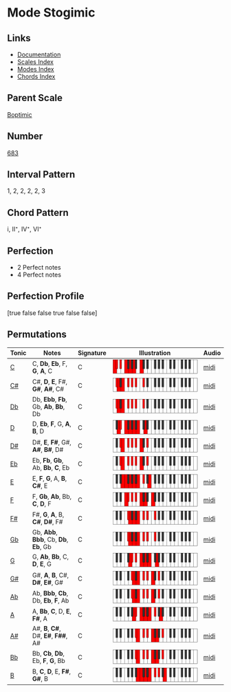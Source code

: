 # Mode Stogimic

## Links

- [Documentation](index.md)
- [Scales Index](Scales.md)
- [Modes Index](Modes.md)
- [Chords Index](Chords.md)

## Parent Scale

[Boptimic](ScaleBoptimic.md)

## Number

[683](https://ianring.com/musictheory/scales/683)

## Interval Pattern

1, 2, 2, 2, 2, 3

## Chord Pattern

i, II⁺, IV⁺, VI⁺

## Perfection

- 2 Perfect notes
- 4 Perfect notes

## Perfection Profile

[true false false true false false]

## Permutations

| Tonic | Notes | Signature | Illustration | Audio |
|-------|-------|-----------|--------------|-------|
| [C](ModeCNaturalStogimic.md) | C, **Db**, **Eb**, F, **G**, **A**, C | C | ![CNaturalStogimic](ModeCNaturalStogimic.png) | [midi](https://github.com/edipermadi/music/blob/main/docs/ModeCNaturalStogimic.mid?raw=true) |
| [C#](ModeCSharpStogimic.md) | C#, **D**, **E**, F#, **G#**, **A#**, C# | C | ![CSharpStogimic](ModeCSharpStogimic.png) | [midi](https://github.com/edipermadi/music/blob/main/docs/ModeCSharpStogimic.mid?raw=true) |
| [Db](ModeDFlatStogimic.md) | Db, **Ebb**, **Fb**, Gb, **Ab**, **Bb**, Db | C | ![DFlatStogimic](ModeDFlatStogimic.png) | [midi](https://github.com/edipermadi/music/blob/main/docs/ModeDFlatStogimic.mid?raw=true) |
| [D](ModeDNaturalStogimic.md) | D, **Eb**, **F**, G, **A**, **B**, D | C | ![DNaturalStogimic](ModeDNaturalStogimic.png) | [midi](https://github.com/edipermadi/music/blob/main/docs/ModeDNaturalStogimic.mid?raw=true) |
| [D#](ModeDSharpStogimic.md) | D#, **E**, **F#**, G#, **A#**, **B#**, D# | C | ![DSharpStogimic](ModeDSharpStogimic.png) | [midi](https://github.com/edipermadi/music/blob/main/docs/ModeDSharpStogimic.mid?raw=true) |
| [Eb](ModeEFlatStogimic.md) | Eb, **Fb**, **Gb**, Ab, **Bb**, **C**, Eb | C | ![EFlatStogimic](ModeEFlatStogimic.png) | [midi](https://github.com/edipermadi/music/blob/main/docs/ModeEFlatStogimic.mid?raw=true) |
| [E](ModeENaturalStogimic.md) | E, **F**, **G**, A, **B**, **C#**, E | C | ![ENaturalStogimic](ModeENaturalStogimic.png) | [midi](https://github.com/edipermadi/music/blob/main/docs/ModeENaturalStogimic.mid?raw=true) |
| [F](ModeFNaturalStogimic.md) | F, **Gb**, **Ab**, Bb, **C**, **D**, F | C | ![FNaturalStogimic](ModeFNaturalStogimic.png) | [midi](https://github.com/edipermadi/music/blob/main/docs/ModeFNaturalStogimic.mid?raw=true) |
| [F#](ModeFSharpStogimic.md) | F#, **G**, **A**, B, **C#**, **D#**, F# | C | ![FSharpStogimic](ModeFSharpStogimic.png) | [midi](https://github.com/edipermadi/music/blob/main/docs/ModeFSharpStogimic.mid?raw=true) |
| [Gb](ModeGFlatStogimic.md) | Gb, **Abb**, **Bbb**, Cb, **Db**, **Eb**, Gb | C | ![GFlatStogimic](ModeGFlatStogimic.png) | [midi](https://github.com/edipermadi/music/blob/main/docs/ModeGFlatStogimic.mid?raw=true) |
| [G](ModeGNaturalStogimic.md) | G, **Ab**, **Bb**, C, **D**, **E**, G | C | ![GNaturalStogimic](ModeGNaturalStogimic.png) | [midi](https://github.com/edipermadi/music/blob/main/docs/ModeGNaturalStogimic.mid?raw=true) |
| [G#](ModeGSharpStogimic.md) | G#, **A**, **B**, C#, **D#**, **E#**, G# | C | ![GSharpStogimic](ModeGSharpStogimic.png) | [midi](https://github.com/edipermadi/music/blob/main/docs/ModeGSharpStogimic.mid?raw=true) |
| [Ab](ModeAFlatStogimic.md) | Ab, **Bbb**, **Cb**, Db, **Eb**, **F**, Ab | C | ![AFlatStogimic](ModeAFlatStogimic.png) | [midi](https://github.com/edipermadi/music/blob/main/docs/ModeAFlatStogimic.mid?raw=true) |
| [A](ModeANaturalStogimic.md) | A, **Bb**, **C**, D, **E**, **F#**, A | C | ![ANaturalStogimic](ModeANaturalStogimic.png) | [midi](https://github.com/edipermadi/music/blob/main/docs/ModeANaturalStogimic.mid?raw=true) |
| [A#](ModeASharpStogimic.md) | A#, **B**, **C#**, D#, **E#**, **F##**, A# | C | ![ASharpStogimic](ModeASharpStogimic.png) | [midi](https://github.com/edipermadi/music/blob/main/docs/ModeASharpStogimic.mid?raw=true) |
| [Bb](ModeBFlatStogimic.md) | Bb, **Cb**, **Db**, Eb, **F**, **G**, Bb | C | ![BFlatStogimic](ModeBFlatStogimic.png) | [midi](https://github.com/edipermadi/music/blob/main/docs/ModeBFlatStogimic.mid?raw=true) |
| [B](ModeBNaturalStogimic.md) | B, **C**, **D**, E, **F#**, **G#**, B | C | ![BNaturalStogimic](ModeBNaturalStogimic.png) | [midi](https://github.com/edipermadi/music/blob/main/docs/ModeBNaturalStogimic.mid?raw=true) |

